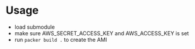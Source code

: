 # Usage

* load submodule
* make sure AWS_SECRET_ACCESS_KEY and AWS_ACCESS_KEY is set
* run `packer build .` to create the AMI
